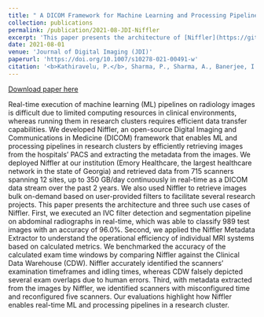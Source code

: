 ```yaml
---
title: " A DICOM Framework for Machine Learning and Processing Pipelines Against Real-time Radiology Images"
collection: publications
permalink: /publication/2021-08-JDI-Niffler
excerpt: 'This paper presents the architecture of [Niffler](https://github.com/Emory-HITI/Niffler/) DICOM framework.'
date: 2021-08-01
venue: 'Journal of Digital Imaging (JDI)'
paperurl: 'https://doi.org/10.1007/s10278-021-00491-w'
citation: '<b>Kathiravelu, P.</b>, Sharma, P., Sharma, A., Banerjee, I., Trivedi, T., Purkayastha, S., Sinha, P., Cadrin-Chenevert, A., Safdar, N., and Gichoya, J. <b>A DICOM Framework for Machine Learning Pipelines against Real-Time Radiology Images.</b> In Journal of Digital Imaging (JDI). 34(4), 1005-1013. August 2021.'
---
```


[Download paper here](https://doi.org/10.1007/s10278-021-00491-w)

Real-time execution of machine learning (ML) pipelines on radiology images is difficult due to limited computing resources in clinical environments, whereas running them in research clusters requires efficient data transfer capabilities. We developed Niffler, an open-source Digital Imaging and Communications in Medicine (DICOM) framework that enables ML and processing pipelines in research clusters by efficiently retrieving images from the hospitals’ PACS and extracting the metadata from the images. We deployed Niffler at our institution (Emory Healthcare, the largest healthcare network in the state of Georgia) and retrieved data from 715 scanners spanning 12 sites, up to 350 GB/day continuously in real-time as a DICOM data stream over the past 2 years. We also used Niffler to retrieve images bulk on-demand based on user-provided filters to facilitate several research projects. This paper presents the architecture and three such use cases of Niffler. First, we executed an IVC filter detection and segmentation pipeline on abdominal radiographs in real-time, which was able to classify 989 test images with an accuracy of 96.0%. Second, we applied the Niffler Metadata Extractor to understand the operational efficiency of individual MRI systems based on calculated metrics. We benchmarked the accuracy of the calculated exam time windows by comparing Niffler against the Clinical Data Warehouse (CDW). Niffler accurately identified the scanners’ examination timeframes and idling times, whereas CDW falsely depicted several exam overlaps due to human errors. Third, with metadata extracted from the images by Niffler, we identified scanners with misconfigured time and reconfigured five scanners. Our evaluations highlight how Niffler enables real-time ML and processing pipelines in a research cluster.
